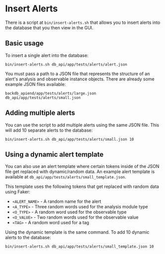# Insert Alerts

There is a script at `bin/insert-alerts.sh` that allows you to insert alerts into the database that you then view in the GUI.

## Basic usage

To insert a single alert into the database:

```
bin/insert-alerts.sh db_api/app/tests/alerts/alert.json
```

You must pass a path to a JSON file that represents the structure of an alert's analysis and observable instance objects. There are already some example JSON files available:

```
backdb_apiend/app/tests/alerts/large.json
db_api/app/tests/alerts/small.json
```

## Adding multiple alerts

You can use the script to add multiple alerts using the same JSON file. This will add 10 separate alerts to the database:

```
bin/insert-alerts.sh db_api/app/tests/alerts/small.json 10
```

## Using a dynamic alert template

You can also use an alert template where certain tokens inside of the JSON file get replaced with dynamic/random data. An example alert template is available at `db_api/app/tests/alerts/small_template.json`.

This template uses the following tokens that get replaced with random data using Faker:

- `<ALERT_NAME>` - A random name for the alert
- `<A_TYPE>` - Three random words used for the analysis module type
- `<O_TYPE>` - A random word used for the observable type
- `<O_VALUE>` - Two random words used for the observable value
- `<TAG>` - A random word used for a tag

Using the dynamic template is the same command. To add 10 dynamic alerts to the database:

```
bin/insert-alerts.sh db_api/app/tests/alerts/small_template.json 10
```

